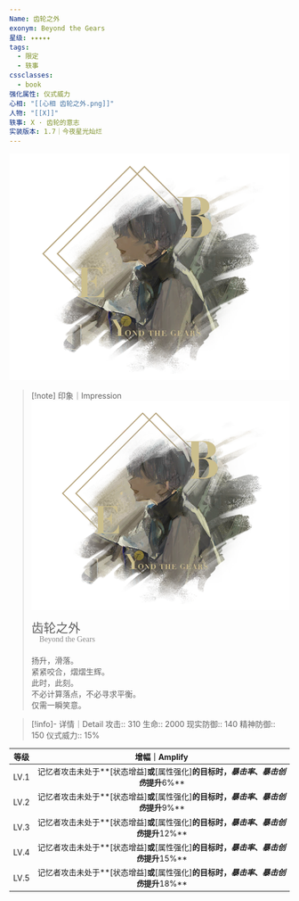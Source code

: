 ```yaml
---
Name: 齿轮之外
exonym: Beyond the Gears
星级: ✦✦✦✦✦
tags:
  - 限定
  - 轶事
cssclasses:
  - book
强化属性: 仪式威力
心相: "[[心相 齿轮之外.png]]"
人物: "[[X]]"
轶事: X · 齿轮的意志
实装版本: 1.7｜今夜星光灿烂
---
```

![cover](assets/齿轮之外｜Beyond%20the%20Gears.assets/心相%20齿轮之外.png)

> [!note] 印象｜Impression
> ![心相 齿轮之外|inlL|300](assets/齿轮之外｜Beyond%20the%20Gears.assets/心相%20齿轮之外.png)
> <p style="font-family: '家族宋', sans-serif; font-size: 22px; line-height: 0.75; text-indent: 0;">齿轮之外<br><span style="font-family: serif; font-size: 14px; color: #888888;">　Beyond the Gears</span></p>
> 
> 扬升，滑落。  
> 紧紧咬合，熠熠生辉。  
> 此时，此刻。  
> 不必计算落点，不必寻求平衡。  
> 仅需一瞬笑意。

> [!info]- 详情｜Detail
> 攻击:: 310
> 生命:: 2000
> 现实防御:: 140
> 精神防御:: 150
> 仪式威力:: 15%

| 等级 |                        增幅｜Amplify                         |
| :--: | :----------------------------------------------------------: |
| LV.1 | 记忆者攻击未处于**[状态增益]**或**[属性强化]**的目标时，*暴击率*、*暴击创伤*提升**6%** |
| LV.2 | 记忆者攻击未处于**[状态增益]**或**[属性强化]**的目标时，*暴击率*、*暴击创伤*提升**9%** |
| LV.3 | 记忆者攻击未处于**[状态增益]**或**[属性强化]**的目标时，*暴击率*、*暴击创伤*提升**12%** |
| LV.4 | 记忆者攻击未处于**[状态增益]**或**[属性强化]**的目标时，*暴击率*、*暴击创伤*提升**15%** |
| LV.5 | 记忆者攻击未处于**[状态增益]**或**[属性强化]**的目标时，*暴击率*、*暴击创伤*提升**18%** |
